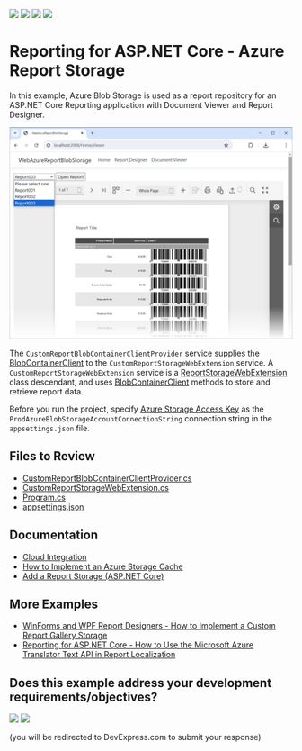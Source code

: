 <!-- default badges list -->
![](https://img.shields.io/endpoint?url=https://codecentral.devexpress.com/api/v1/VersionRange/820323720/23.2.6%2B)
[![](https://img.shields.io/badge/Open_in_DevExpress_Support_Center-FF7200?style=flat-square&logo=DevExpress&logoColor=white)](https://supportcenter.devexpress.com/ticket/details/T1240159)
[![](https://img.shields.io/badge/📖_How_to_use_DevExpress_Examples-e9f6fc?style=flat-square)](https://docs.devexpress.com/GeneralInformation/403183)
[![](https://img.shields.io/badge/💬_Leave_Feedback-feecdd?style=flat-square)](#does-this-example-address-your-development-requirementsobjectives)
<!-- default badges end -->
# Reporting for ASP.NET Core - Azure Report Storage

In this example, Azure Blob Storage is used as a report repository for an ASP.NET Core Reporting application with Document Viewer and Report Designer.

![Document Viewer](/images/screenshot.png)

The `CustomReportBlobContainerClientProvider` service supplies the [BlobContainerClient](https://learn.microsoft.com/en-us/dotnet/api/azure.storage.blobs.blobcontainerclient) to the `CustomReportStorageWebExtension` service. A `CustomReportStorageWebExtension` service is a [ReportStorageWebExtension](https://docs.devexpress.com/XtraReports/DevExpress.XtraReports.Web.Extensions.ReportStorageWebExtension) class descendant, and uses [BlobContainerClient](https://learn.microsoft.com/en-us/dotnet/api/azure.storage.blobs.blobcontainerclient) methods to store and retrieve report data.

Before you run the project, specify [Azure Storage Access Key](https://learn.microsoft.com/en-us/azure/storage/blobs/storage-quickstart-blobs-dotnet) as the `ProdAzureBlobStorageAccountConnectionString` connection string in the `appsettings.json` file. 

## Files to Review

- [CustomReportBlobContainerClientProvider.cs](./CS/Services/CustomReportBlobContainerClientProvider.cs)
- [CustomReportStorageWebExtension.cs](./CS/Services/CustomReportStorageWebExtension.cs)
- [Program.cs](./CS/Program.cs)
- [appsettings.json](./CS/appsettings.json)

## Documentation

- [Cloud Integration](https://docs.devexpress.com/XtraReports/404819/cloud-integration)
- [How to Implement an Azure Storage Cache](https://docs.devexpress.com/XtraReports/404824/cloud-integration/azure-storage-cache-implementation)
- [Add a Report Storage (ASP.NET Core)](https://docs.devexpress.com/XtraReports/400211/web-reporting/asp-net-core-reporting/end-user-report-designer-in-asp-net-applications/add-a-report-storage)

## More Examples

- [WinForms and WPF Report Designers - How to Implement a Custom Report Gallery Storage](https://github.com/DevExpress-Examples/reporting-provide-custom-report-gallery-storage-in-report-designer)
- [Reporting for ASP.NET Core - How to Use the Microsoft Azure Translator Text API in Report Localization](https://github.com/DevExpress-Examples/Reporting-Register-Azure-Cognitive-Translation-Service)


<!-- feedback -->
## Does this example address your development requirements/objectives?

[<img src="https://www.devexpress.com/support/examples/i/yes-button.svg"/>](https://www.devexpress.com/support/examples/survey.xml?utm_source=github&utm_campaign=reporting-asp-net-core-azure-blob-storage&~~~was_helpful=yes) [<img src="https://www.devexpress.com/support/examples/i/no-button.svg"/>](https://www.devexpress.com/support/examples/survey.xml?utm_source=github&utm_campaign=reporting-asp-net-core-azure-blob-storage&~~~was_helpful=no)

(you will be redirected to DevExpress.com to submit your response)
<!-- feedback end -->
